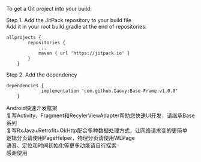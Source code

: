 <!DOCTYPE html>
<html>

<head>
  <meta charset="utf-8">
  <meta name="viewport" content="width=device-width, initial-scale=1.0">
  <link rel="stylesheet" href="https://stackedit.io/style.css" />
</head>

<body class="stackedit">
  <div class="stackedit__html"><p>To get a Git project into your build:</p>
<p>Step 1. Add the JitPack repository to your build file<br>
Add it in your root build.gradle at the end of repositories:</p>
<pre><code>allprojects {
		repositories {
			...
			maven { url 'https://jitpack.io' }
		}
	}
</code></pre>
<p>Step 2. Add the dependency</p>
<pre><code>dependencies {
	         implementation 'com.github.Iaovy:Base-Frame:v1.0.0'
	}
</code></pre>
<p>Android快速开发框架<br>
复写Activity、Fragment和RecylerViewAdapter帮助您快速UI开发，请继承Base系列<br>
复写RxJava+Retrofit+OkHttp配合多种数据处理方式，让网络请求变的更简单<br>
逻辑分页请使用PageHelper，物理分页请使用WLPage<br>
语音、定位和时间初始化等更多动能请自行探索<br>
感谢使用</p>
</div>
</body>

</html>


